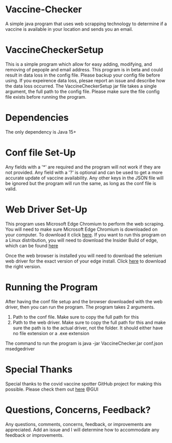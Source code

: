 # Vaccine-Checker
A simple java program that uses web scrapping technology to determine if a vaccine is available in your location and sends you an email.

# VaccineCheckerSetup
This is a simple program which allow for easy adding, modifying, and removing of pepople and email address. This program is in beta and could result in data loss in the config file. Please backup your config file before using. If you expeirence data loss, plesae report an issue and describe how the data loss occurred. The VaccineCheckerSetup jar file takes a single argument, the full path to the config file. Please make sure the file config file exists before running the program.

# Dependencies
The only dependency is Java 15+

# Conf file Set-Up
Any fields with a '*' are required and the program will not work if they are not provided. Any field with a '?' is optional and can be used to get a more accurate update of vaccine availability.
Any other keys in the JSON file will be ignored but the program will run the same, as long as the conf file is valid.

# Web Driver Set-Up
This program uses Microsoft Edge Chromium to perform the web scraping. You will need to make sure Microsoft Edge Chromium is downloaded on your computer. To download it click [here](https://www.microsoft.com/en-us/edge). If you want to run this program on a Linux distribution, you will need to download the Insider Build of edge, which can be found [here](https://www.microsoftedgeinsider.com/en-us/download/)

Once the web browser is installed you will need to download the selenium web driver for the exact version of your edge install. Click [here](https://developer.microsoft.com/en-us/microsoft-edge/tools/webdriver/) to download the right version.

# Running the Program
After having the conf file setup and the browser downloaded with the web driver, then you can run the program. The program takes 2 arguments.
  1. Path to the conf file. Make sure to copy the full path for this
  2. Path to the web driver. Make sure to copy the full path for this and make sure the path is to the actual driver, not the folder. It should either have no file extension or a  .exe extension

The command to run the program is java -jar VaccineChecker.jar conf.json msedgedriver

# Special Thanks
Special thanks to the covid vaccine spotter GitHub project for making this possible. Please check them out [here](https://github.com/GUI/covid-vaccine-spotter)
@GUI

# Questions, Concerns, Feedback?
Any questions, comments, concerns, feedback, or improvements are appreciated. Add an issue and I will determine how to accommodate any feedback or improvements.
